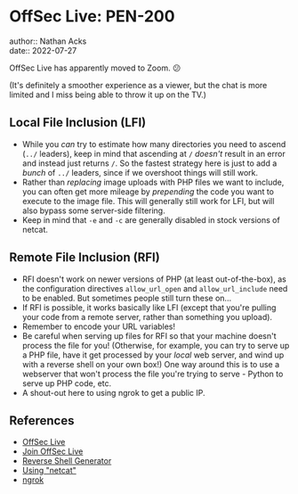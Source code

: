 # OffSec Live: PEN-200

author:: Nathan Acks  
date:: 2022-07-27

OffSec Live has apparently moved to Zoom. 😕

(It's definitely a smoother experience as a viewer, but the chat is more limited and I miss being able to throw it up on the TV.)

## Local File Inclusion (LFI)

* While you *can* try to estimate how many directories you need to ascend (`../` leaders), keep in mind that ascending at `/` *doesn't* result in an error and instead just returns `/`. So the fastest strategy here is just to add a *bunch* of `../` leaders, since if we overshoot things will still work.
* Rather than *replacing* image uploads with PHP files we want to include, you can often get more mileage by *prepending* the code you want to execute to the image file. This will generally still work for LFI, but will also bypass some server-side filtering.
* Keep in mind that `-e` and `-c` are generally disabled in stock versions of netcat.

## Remote File Inclusion (RFI)

* RFI doesn't work on newer versions of PHP (at least out-of-the-box), as the configuration directives `allow_url_open` and `allow_url_include` need to be enabled. But sometimes people still turn these on...
* If RFI is possible, it works basically like LFI (except that you're pulling your code from a remote server, rather than something you upload).
* Remember to encode your URL variables!
* Be careful when serving up files for RFI so that your machine doesn't process the file for you! (Otherwise, for example, you can try to serve up a PHP file, have it get processed by your *local* web server, and wind up with a reverse shell on your own box!) One way around this is to use a webserver that won't process the file you're trying to serve - Python to serve up PHP code, etc.
* A shout-out here to using ngrok to get a public IP.

## References

* [OffSec Live](https://www.offensive-security.com/offsec/offsec-live/)
* [Join OffSec Live](https://learn.offensive-security.com/offsec-live-webinars)
* [Reverse Shell Generator](https://www.revshells.com/)
* [Using "netcat"](../notes/netcat.md)
* [ngrok](https://ngrok.com/)
